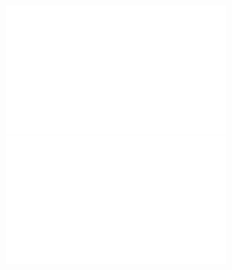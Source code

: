 ![](https://github.com/batuhanyus/ProfileStats/blob/master/generated/overview.svg)
![](https://github.com/batuhanyus/ProfileStats/blob/master/generated/languages.svg)
